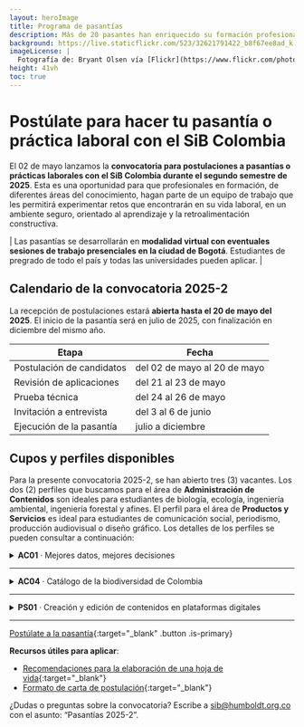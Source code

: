 ```yaml
---
layout: heroImage
title: Programa de pasantías
description: Más de 20 pasantes han enriquecido su formación profesional desde que abrió el programa en 2015.
background: https://live.staticflickr.com/523/32621791422_b8f67ee8ad_k.jpg
imageLicense: |
  Fotografía de: Bryant Olsen vía [Flickr](https://www.flickr.com/photos/bryanto/32621791422/){:target="_blank"}
height: 41vh
toc: true
---
```


# Postúlate para hacer tu pasantía o práctica laboral con el SiB Colombia

El 02 de mayo lanzamos la **convocatoria para postulaciones a pasantías o prácticas laborales con el SiB Colombia durante el segundo semestre de 2025**. Esta es una oportunidad para que profesionales en formación, de diferentes áreas del conocimiento, hagan parte de un equipo de trabajo que les permitirá experimentar retos que encontrarán en su vida laboral, en un ambiente seguro, orientado al aprendizaje y la retroalimentación constructiva.

| Las pasantías se desarrollarán en **modalidad virtual con eventuales sesiones de trabajo presenciales en la ciudad de Bogotá**. Estudiantes de pregrado de todo el país y todas las universidades pueden aplicar. |

## Calendario de la convocatoria 2025-2
La recepción de postulaciones estará **abierta hasta el 20 de mayo del 2025**. El inicio de la pasantía será en julio de 2025, con finalización en diciembre del mismo año.

| **Etapa** | **Fecha** |
|---|---|
| Postulación de candidatos | del 02 de mayo al 20 de mayo |
| Revisión de aplicaciones | del 21  al 23 de mayo |
| Prueba técnica | del 24 al 26 de mayo |
| Invitación a entrevista | del 3 al 6 de junio |
| Ejecución de la pasantía | julio a diciembre |

## Cupos y perfiles disponibles

Para la presente convocatoria 2025-2, se han abierto tres (3) vacantes. Los dos (2) perfiles que buscamos para el área de **Administración de Contenidos** son ideales para estudiantes de biología, ecología, ingeniería ambiental, ingeniería forestal y afines. El perfil para el área de **Productos y Servicios** es ideal para estudiantes de comunicación social, periodismo, producción audiovisual o diseño gráfico.
Los detalles de los perfiles se pueden consultar a continuación:

<details>
<summary><b>AC01</b> · Mejores datos, mejores decisiones</summary>
<article class="message">
<div class="message-body">
<p>Esta pasantía se enmarca en la <strong>Informática de la Biodiversidad</strong>. Este perfil apoyará el mejoramiento de <strong>la calidad de los datos sobre biodiversidad</strong> publicados por medio de los canales digitales del SiB Colombia. Esto se llevará a cabo trabajando en una serie de actualizaciones y ajustes que aumenten el potencial del uso de los datos, para facilitar su aprovechamiento en procesos de investigación, educación y toma de decisiones.</p>
<ul>
<li><strong>Carreras</strong>: biología, ecología y afines.</li>
<li><strong>Habilidades</strong>: uso de herramientas informáticas y de programación (Excel, R, Python, entre otros); conocimientos sobre genética, datos moleculares o metabarcoding; redacción.</li>
<li><strong>Idiomas</strong>: español, manejo básico o intermedio de inglés.</li>
</ul>
<p><strong>Actividades</strong>:</p>
<ul>
<li>Administrar e integrar datos e información sobre biodiversidad a través de diferentes herramientas de publicación en línea, para su difusión en <a href="https://www.biodiversidad.co" target="_blank">biodiversidad.co</a>.</li>
<li>Implementar herramientas informáticas para la validación, limpieza y mejora de la calidad de datos sobre biodiversidad.</li>
<li>Participar en los procesos de publicación y el acceso libre a datos e información sobre biodiversidad.</li>
<li>Apoyar la documentación de plantillas de estandarización de datos asociadas a la publicación de datos derivados de ADN y fototrampeo.</li>
</ul>
</div>
</article>
</details>

___

<details>
<summary><B>AC04</B> · Catálogo de la biodiversidad de Colombia</summary><br>
<article class="message">
<div class="message-body">
<p>Esta pasantía busca <strong>robustecer el <a href="https://catalogo.biodiversidad.co/" target="_blank">Catálogo de la Biodiversidad de Colombia</a></strong>, mediante la curación constante de contenidos y el enriquecimiento de información sobre nuevas especies.</p>
<p>El catálogo ofrece información detallada sobre las especies que habitan el país y es un recurso de consulta para estudiantes y profesores en colegios y universidades.</p>
<ul>
<li><strong>Carreras</strong>: biología, ecología, ingeniería forestal, y afines.</li>
<li><strong>Habilidades</strong>: buena redacción, comprensión lectora, recopilación bibliográfica, uso de gestores bibliográficos.</li>
<li><strong>Idiomas</strong>: español, manejo básico o intermedio de inglés.</li>
</ul>
<p><strong>Actividades</strong>:</p>
<ul>
<li>Administración de los contenidos del <a href="https://www.biodiversidad.co" target="_blank">catálogo de la biodiversidad de Colombia</a></li>
<li>Curaduría y mejora de las fichas existentes</li>
<li>Generación de nuevas fichas sobre temáticas o grupos con vacíos de información</li>
<li>Generación de nuevas fichas de interés y de autoría del pasante</li>
</ul>	
</div>
</article>
</details>

___

<details>
<summary><B>PS01</B> · Creación y edición de contenidos en plataformas digitales</summary><br>
<article class="message">
<div class="message-body">
<p>Esta pasantía apoya la publicación, acceso y uso de datos abiertos sobre biodiversidad mediante la <strong>elaboración de contenidos escritos o audiovisuales</strong> para la comunicación y amplificación de estas acciones. Así mismo, el diseño e implementación de estrategias que mejoren la divulgación de las actividades del SiB Colombia.</p>
<ul>
<li><strong>Carreras</strong>: periodismo, literatura, comunicación social, comunicación o producción audiovisual y afines.</li>
<li><strong>Habilidades</strong>: buena redacción, capacidad investigativa, creatividad, conocimiento sobre redes sociales y deseable manejo de la <em>suite</em> Adobe Creative Cloud.</li>
<li><strong>Idiomas:</strong> español, manejo básico o intermedio de inglés.</li>
</ul>
<p><strong>Actividades</strong>:</p>
<ul>
<li>Creación, edición y optimización de contenidos y piezas de divulgación</li>
<li>Gestión de redes sociales</li>
<li>Creación de material fotográfico y/o audiovisual</li>
</ul>	
</div>
</article>
</details>

___

[Postúlate a la pasantía](https://docs.google.com/forms/d/e/1FAIpQLSeR1667Dx0UxEb9S-ZoxOLLdJL3YTHTzlf6fDekrFY3JnO9RA/viewform?usp=sharing){:target="_blank"  .button .is-primary}

**Recursos útiles para aplicar**:

* [Recomendaciones para la elaboración de una hoja de vida](https://leo.uniandes.edu.co/index.php?option=com_content&view=article&id=101:hoja-de-vida&catid=76&Itemid=169){:target="_blank"}
* [Formato de carta de postulación](https://leo.uniandes.edu.co/index.php?option=com_content&view=article&id=133:guia-para-la-elaboracion-de-cartas-de-presentacion-o-cover-letters&catid=76&Itemid=169){:target="_blank"}

¿Dudas o preguntas sobre la convocatoria? Escribe a sib@humboldt.org.co con el asunto: “Pasantías 2025-2”.


